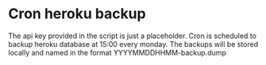 # Cron heroku backup

The api key provided in the script is just a placeholder.
Cron is scheduled to backup heroku database at 15:00 every monday.
The backups will be stored locally and named in the format YYYYMMDDHHMM-backup.dump
